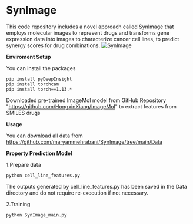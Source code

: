 # SynImage
This code repository includes a novel approach called SynImage that employs molecular images to represent drugs and transforms gene expression data into images to characterize cancer cell lines, to predict synergy scores for drug combinations.
![SynImage](https://raw.githubusercontent.com/maryammehrabani/SynImage/main/synimage.png)

**Enviroment Setup**

You can install the packages 

 ```
pip install pyDeepInsight
pip install torchcam
pip install torch==1.13.*

```
Downloaded pre-trained ImageMol model from GitHub Repository "https://github.com/HongxinXiang/ImageMol"  to extract features from SMILES drugs 

**Usage**

You can download all data from  https://github.com/maryammehrabani/SynImage/tree/main/Data


**Property Prediction Model**

1.Prepare data

```
python cell_line_features.py
```

The outputs generated by cell_line_features.py  has been saved in the Data directory and do not require re-execution if not necessary.

2.Training

```
python SynImage_main.py
```


